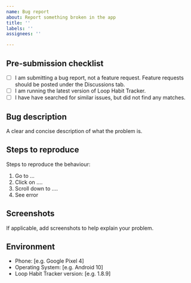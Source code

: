 ```yaml
---
name: Bug report
about: Report something broken in the app
title: ''
labels: ''
assignees: ''

---
```


## Pre-submission checklist
- [ ] I am submitting a bug report, not a feature request. Feature requests should be posted under the Discussions tab.
- [ ] I am running the latest version of Loop Habit Tracker.
- [ ] I have have searched for similar issues, but did not find any matches.

## Bug description
A clear and concise description of what the problem is.

## Steps to reproduce
Steps to reproduce the behaviour:
1. Go to ...
2. Click on ....
3. Scroll down to ....
4. See error

## Screenshots
If applicable, add screenshots to help explain your problem.

## Environment
 - Phone: [e.g. Google Pixel 4]
 - Operating System: [e.g. Android 10]
 - Loop Habit Tracker version: [e.g. 1.8.9]
